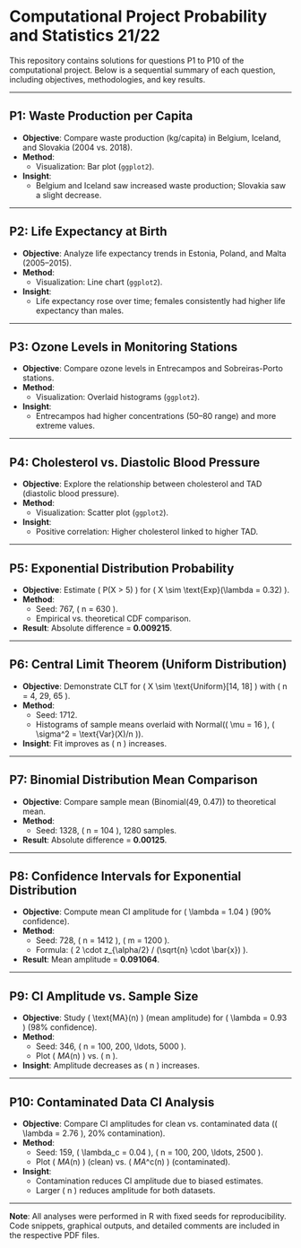# Computational Project Probability and Statistics 21/22

This repository contains solutions for questions P1 to P10 of the computational project. Below is a sequential summary of each question, including objectives, methodologies, and key results.

---

## **P1: Waste Production per Capita**  
- **Objective**: Compare waste production (kg/capita) in Belgium, Iceland, and Slovakia (2004 vs. 2018).  
- **Method**:  
  - Visualization: Bar plot (`ggplot2`).  
- **Insight**:  
  - Belgium and Iceland saw increased waste production; Slovakia saw a slight decrease.  

---

## **P2: Life Expectancy at Birth**  
- **Objective**: Analyze life expectancy trends in Estonia, Poland, and Malta (2005–2015).  
- **Method**:  
  - Visualization: Line chart (`ggplot2`).  
- **Insight**:  
  - Life expectancy rose over time; females consistently had higher life expectancy than males.  

---

## **P3: Ozone Levels in Monitoring Stations**  
- **Objective**: Compare ozone levels in Entrecampos and Sobreiras-Porto stations.  
- **Method**:  
  - Visualization: Overlaid histograms (`ggplot2`).  
- **Insight**:  
  - Entrecampos had higher concentrations (50–80 range) and more extreme values.  

---

## **P4: Cholesterol vs. Diastolic Blood Pressure**  
- **Objective**: Explore the relationship between cholesterol and TAD (diastolic blood pressure).  
- **Method**:  
  - Visualization: Scatter plot (`ggplot2`).  
- **Insight**:  
  - Positive correlation: Higher cholesterol linked to higher TAD.  

---

## **P5: Exponential Distribution Probability**  
- **Objective**: Estimate \( P(X > 5) \) for \( X \sim \text{Exp}(\lambda = 0.32) \).  
- **Method**:  
  - Seed: 767, \( n = 630 \).  
  - Empirical vs. theoretical CDF comparison.  
- **Result**: Absolute difference = **0.009215**.  

---

## **P6: Central Limit Theorem (Uniform Distribution)**  
- **Objective**: Demonstrate CLT for \( X \sim \text{Uniform}[14, 18] \) with \( n = 4, 29, 65 \).  
- **Method**:  
  - Seed: 1712.  
  - Histograms of sample means overlaid with Normal(\( \mu = 16 \), \( \sigma^2 = \text{Var}(X)/n \)).  
- **Insight**: Fit improves as \( n \) increases.  

---

## **P7: Binomial Distribution Mean Comparison**  
- **Objective**: Compare sample mean (Binomial(49, 0.47)) to theoretical mean.  
- **Method**:  
  - Seed: 1328, \( n = 104 \), 1280 samples.  
- **Result**: Absolute difference = **0.00125**.  

---

## **P8: Confidence Intervals for Exponential Distribution**  
- **Objective**: Compute mean CI amplitude for \( \lambda = 1.04 \) (90% confidence).  
- **Method**:  
  - Seed: 728, \( n = 1412 \), \( m = 1200 \).  
  - Formula: \( 2 \cdot z_{\alpha/2} / (\sqrt{n} \cdot \bar{x}) \).  
- **Result**: Mean amplitude = **0.091064**.  

---

## **P9: CI Amplitude vs. Sample Size**  
- **Objective**: Study \( \text{MA}(n) \) (mean amplitude) for \( \lambda = 0.93 \) (98% confidence).  
- **Method**:  
  - Seed: 346, \( n = 100, 200, \ldots, 5000 \).  
  - Plot \( *MA*(n) \) vs. \( n \).  
- **Insight**: Amplitude decreases as \( n \) increases.  

---

## **P10: Contaminated Data CI Analysis**  
- **Objective**: Compare CI amplitudes for clean vs. contaminated data (\( \lambda = 2.76 \), 20% contamination).  
- **Method**:  
  - Seed: 159, \( \lambda_c = 0.04 \), \( n = 100, 200, \ldots, 2500 \).  
  - Plot \( *MA*(n) \) (clean) vs. \( *MA*^c(n) \) (contaminated).  
- **Insight**:  
  - Contamination reduces CI amplitude due to biased estimates.  
  - Larger \( n \) reduces amplitude for both datasets.  

---

**Note**: All analyses were performed in R with fixed seeds for reproducibility. Code snippets, graphical outputs, and detailed comments are included in the respective PDF files.  
